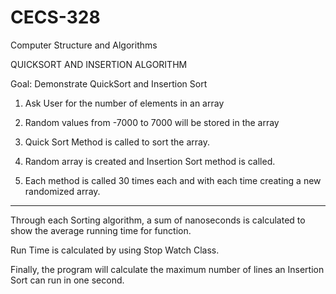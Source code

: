 # CECS-328
Computer Structure and Algorithms

QUICKSORT AND INSERTION ALGORITHM

Goal: Demonstrate QuickSort and Insertion Sort

1. Ask User for the number of elements in an array

2. Random values from -7000 to 7000 will be stored in the array

3. Quick Sort Method is called to sort the array.

4. Random array is created and Insertion Sort method is called.

5. Each method is called 30 times each and with each time creating a new randomized array.

_____________________________________________________________________________________________

Through each Sorting algorithm, a sum of nanoseconds is calculated to show the average running time for function.

Run Time is calculated by using Stop Watch Class.

Finally, the program will calculate the maximum number of lines an Insertion Sort can run in one second.
